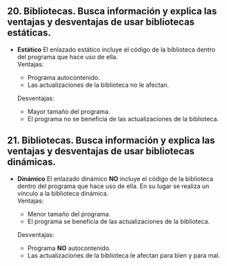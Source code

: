 ## 20. Bibliotecas. Busca información y explica las ventajas y desventajas de usar bibliotecas estáticas.


-   **Estático**  El enlazado estático incluye el código de la biblioteca dentro del programa que hace uso de ella.  
    Ventajas:
    
    -   Programa autocontenido.
    -   Las actualizaciones de la biblioteca no le afectan.
    
    Desventajas:
    
    -   Mayor tamaño del programa.
    -   El programa no se beneficia de las actualizaciones de la biblioteca.
  

## 21. Bibliotecas. Busca información y explica las ventajas y desventajas de usar bibliotecas dinámicas.

-   **Dinámico**  El enlazado dinámico  **NO**  incluye el código de la biblioteca dentro del programa que hace uso de ella. En su lugar se realiza un vínculo a la biblioteca dinámica.  
    Ventajas:
    
    -   Menor tamaño del programa.
    -   El programa se beneficia de las actualizaciones de la biblioteca.
    
    Desventajas:
    
    -   Programa  **NO**  autocontenido.
    -   Las actualizaciones de la biblioteca le afectan para bien y para mal.
